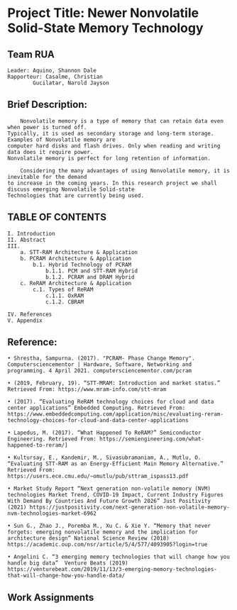 # Project Title: Newer Nonvolatile Solid-State Memory Technology

Team RUA
-
	Leader: Aquino, Shannon Dale
	Rapporteur: Casalme, Christian
		    Gucilatar, Narold Jayson

Brief Description:
-
		Nonvolatile memory is a type of memory that can retain data even when power is turned off. 
	Typically, it is used as secondary storage and long-term storage. Examples of Nonvolatile memory are 
	computer hard disks and flash drives. Only when reading and writing data does it require power. 
	Nonvolatile memory is perfect for long retention of information.
	
		Considering the many advantages of using Nonvolatile memory, it is inevitable for the demand 
	to increase in the coming years. In this research project we shall discuss emerging Nonvolatile Solid-state 
	Technologies that are currently being used. 
	
TABLE OF CONTENTS
-
	I. Introduction
	II. Abstract
	III.
		a. STT-RAM Architecture & Application
		b. PCRAM Architecture & Application
			b.1. Hybrid Technology of PCRAM
				b.1.1. PCM and STT-RAM Hybrid
				b.1.2. PCRAM and DRAM Hybrid
		c. ReRAM Architecture & Application
			c.1. Types of ReRAM
				c.1.1. OxRAM
				c.1.2. CBRAM
		
	IV. References
	V. Appendix

Reference:
-
	• Shrestha, Sampurna. (2017). "PCRAM- Phase Change Memory". Computersciencementor | Hardware, Software, Networking and programming. 4 April 2021. computersciencementor.com/pcram

 	• (2019, February, 19). “STT-MRAM: Introduction and market status.” Retrieved From: https://www.mram-info.com/stt-mram

	• (2017). “Evaluating ReRAM technology choices for cloud and data center applications” Embedded Computing. Retrieved From: https://www.embeddedcomputing.com/application/misc/evaluating-reram-technology-choices-for-cloud-and-data-center-applications 

	• Lapedus, M. (2017). “What Happened To ReRAM?” Semiconductor Engineering. Retrieved From: https://semiengineering.com/what-happened-to-reram/]

	• Kultursay, E., Kandemir, M., Sivasubramaniam, A., Mutlu, O. “Evaluating STT-RAM as an Energy-Efficient Main Memory Alternative.” Retrieved From: https://users.ece.cmu.edu/~omutlu/pub/sttram_ispass13.pdf
	
	• Market Study Report “Next generation non-volatile memory (NVM) technologies Market Trend, COVID-19 Impact, Current Industry Figures With Demand By Countries And Future Growth 2026” Just Positivity (2021) https://justpositivity.com/next-generation-non-volatile-memory-nvm-technologies-market-6962

	• Sun G., Zhao J., Poremba M., Xu C. & Xie Y. “Memory that never forgets: emerging nonvolatile memory and the implication for architecture design” National Science Review (2018) https://academic.oup.com/nsr/article/5/4/577/4093905?login=true 

	• Angelini C. “3 emerging memory technologies that will change how you handle big data”  Venture Beats (2019) https://venturebeat.com/2019/11/13/3-emerging-memory-technologies-that-will-change-how-you-handle-data/ 

Work Assignments
-


